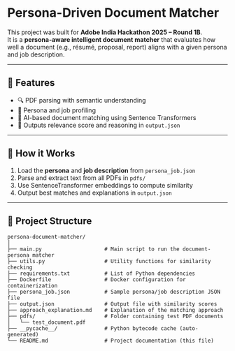 # Persona-Driven Document Matcher

This project was built for **Adobe India Hackathon 2025 – Round 1B**.  
It is a **persona-aware intelligent document matcher** that evaluates how well a document (e.g., résumé, proposal, report) aligns with a given persona and job description.

---

## 🚀 Features

- 🔍 PDF parsing with semantic understanding
- 🧠 Persona and job profiling
- 🤖 AI-based document matching using Sentence Transformers
- 📄 Outputs relevance score and reasoning in `output.json`

---

## 🧠 How it Works

1. Load the **persona** and **job description** from `persona_job.json`
2. Parse and extract text from all PDFs in `pdfs/`
3. Use SentenceTransformer embeddings to compute similarity
4. Output best matches and explanations in `output.json`

---

## 📁 Project Structure
```plaintext
persona-document-matcher/
│
├── main.py                    # Main script to run the document-persona matcher
├── utils.py                   # Utility functions for similarity checking
├── requirements.txt           # List of Python dependencies
├── Dockerfile                 # Docker configuration for containerization
├── persona_job.json           # Sample persona/job description JSON file
├── output.json                # Output file with similarity scores
├── approach_explanation.md    # Explanation of the matching approach
├── pdfs/                      # Folder containing test PDF documents
│   └── test_document.pdf
├── __pycache__/               # Python bytecode cache (auto-generated)
└── README.md                  # Project documentation (this file)
